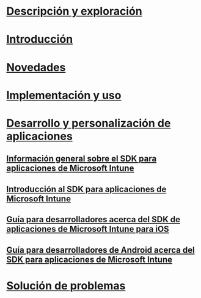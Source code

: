 # [Descripción y exploración](/intune/understand-explore/introduction-to-microsoft-intune)
# [Introducción](/intune/get-started/what-to-know-before-you-start-microsoft-intune)
# [Novedades](/intune/whats-new/whats-new-in-microsoft-intune)
# [Implementación y uso](/intune/deploy-use/overview-of-device-and-app-lifecycles-in-microsoft-intune)
# [Desarrollo y personalización de aplicaciones](intune-app-sdk.md)
## [Información general sobre el SDK para aplicaciones de Microsoft Intune](intune-app-sdk.md)
## [Introducción al SDK para aplicaciones de Microsoft Intune](intune-app-sdk-get-started.md)
## [Guía para desarrolladores acerca del SDK de aplicaciones de Microsoft Intune para iOS](intune-app-sdk-ios.md)
## [Guía para desarrolladores de Android acerca del SDK para aplicaciones de Microsoft Intune](intune-app-sdk-android.md)
# [Solución de problemas](/intune/troubleshoot/how-to-get-support-for-microsoft-intune)


<!--HONumber=Oct16_HO2-->



